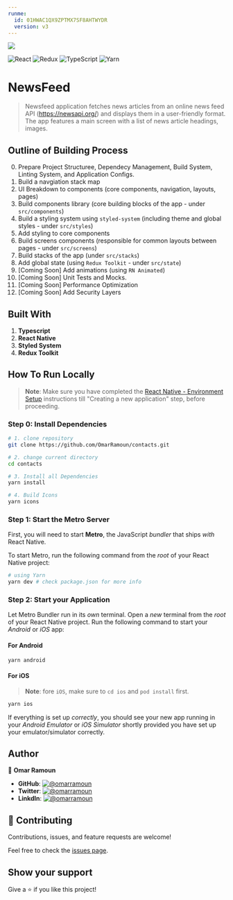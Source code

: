 ```yaml
---
runme:
  id: 01HWAC1QX9ZPTMX7SF8AHTWYDR
  version: v3
---
```


[![](https://img.shields.io/static/v1?label=BY&message=RAMOUN&color=birghtgreen)](https://ramoun.me)

![React](https://img.shields.io/badge/-React-1f1f1f?logo=react&logoColor=61DAFB&style=for-the-badge)
![Redux](https://img.shields.io/badge/redux-%23593d88.svg?style=for-the-badge&logo=redux&logoColor=white)
![TypeScript](https://img.shields.io/badge/typescript-%23007ACC.svg?style=for-the-badge&logo=typescript&logoColor=white)
![Yarn](https://img.shields.io/badge/yarn-%232C8EBB.svg?style=for-the-badge&logo=yarn&logoColor=white)

# NewsFeed

> Newsfeed application fetches news articles from an online news feed API (https://newsapi.org/) and displays them in a user-friendly format. The app features a main screen with a list of news article headings, images.

## Outline of Building Process

0. Prepare Project Structuree, Dependecy Management, Build System, Linting System, and Application Configs.
1. Build a navgiation stack map
2. UI Breakdown to components (core components, navigation, layouts, pages)
3. Build components library (core building blocks of the app - under `src/components`)
4. Build a styling system using `styled-system` (including theme and global styles - under `src/styles`)
5. Add styling to core components
6. Build screens components (responsible for common layouts between pages - under `src/screens`)
7. Build stacks of the app (under `src/stacks`)
8. Add global state (using `Redux Toolkit` - under `src/state`)
9. [Coming Soon] Add animations (using `RN Animated`)
10. [Coming Soon] Unit Tests and Mocks.
11. [Coming Soon] Performance Optimization
12. [Coming Soon] Add Security Layers

## Built With

1. **Typescript**
2. **React Native**
3. **Styled System**
4. **Redux Toolkit**

## How To Run Locally

> **Note**: Make sure you have completed the [React Native - Environment Setup](https://reactnative.dev/docs/environment-setup) instructions till "Creating a new application" step, before proceeding.

### Step 0: Install Dependencies

```bash {"id":"01HWAC1QX9ZPTMX7SF85JR50RZ"}
# 1. clone repository
git clone https://github.com/OmarRamoun/contacts.git

# 2. change current directory
cd contacts

# 3. Install all Dependencies
yarn install

# 4. Build Icons
yarn icons
```

### Step 1: Start the Metro Server

First, you will need to start __Metro__, the JavaScript _bundler_ that ships _with_ React Native.

To start Metro, run the following command from the _root_ of your React Native project:

```bash {"id":"01HWAC1QX9ZPTMX7SF85V1P68F"}
# using Yarn
yarn dev # check package.json for more info
```

### Step 2: Start your Application

Let Metro Bundler run in its _own_ terminal. Open a _new_ terminal from the _root_ of your React Native project. Run the following command to start your _Android_ or _iOS_ app:

#### For Android

```bash {"id":"01HWAC1QX9ZPTMX7SF872V0M9C"}
yarn android
```

#### For iOS

> **Note**: fore `iOS`, make sure to `cd ios` and `pod install` first.

```bash {"id":"01HWAC1QX9ZPTMX7SF8ACTEXZ1"}
yarn ios
```

If everything is set up _correctly_, you should see your new app running in your _Android Emulator_ or _iOS Simulator_ shortly provided you have set up your emulator/simulator correctly.

## Author

👤 **Omar Ramoun**

- **GitHub**: [![@omarramoun](https://img.shields.io/github/followers/omarramoun?label=OmarRamoun&style=social)](https://github.com/omarramoun)
- **Twitter**: [![@omarramoun](https://img.shields.io/twitter/follow/omarramoun?label=OmarRamoun&style=social)](https://twitter.com/omarramoun)
- **LinkdIn**: [![@omarramoun](https://img.shields.io/github/followers/omarramoun?label=OmarRamoun&logo=linkedin&style=social)](https://www.linkedin.com/in/omarramoun/)

## 🤝 Contributing

Contributions, issues, and feature requests are welcome!

Feel free to check the [issues page](../../issues).

## Show your support

Give a ⭐️ if you like this project!
